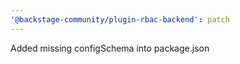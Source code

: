 ```yaml
---
'@backstage-community/plugin-rbac-backend': patch
---
```


Added missing configSchema into package.json
